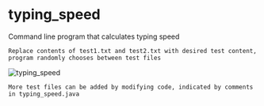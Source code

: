 # typing_speed
Command line program that calculates typing speed  

    Replace contents of test1.txt and test2.txt with desired test content, program randomly chooses between test files
    
![typing_speed](https://user-images.githubusercontent.com/38901192/39668655-3e5e6586-5088-11e8-92f9-788093d98eaf.PNG)

    More test files can be added by modifying code, indicated by comments in typing_speed.java
